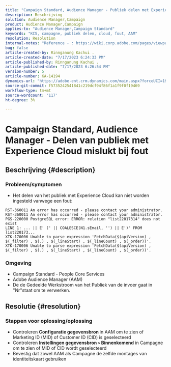 ```yaml
---
title: "Campaign Standard, Audience Manager - Publiek delen met Experience Cloud mislukt bij fout"
description: Beschrijving
solution: Audience Manager,Campaign
product: Audience Manager,Campaign
applies-to: "Audience Manager,Campaign Standard"
keywords: "KCS, campagne, publiek delen, cloud, fout, AAM"
resolution: Resolution
internal-notes: "Reference - : https://wiki.corp.adobe.com/pages/viewpage.action?pageId=1061261145#space-menu-link-content  Resolved in - https://jira.corp.adobe.com/browse/CAMP-34744"
bug: false
article-created-by: Rinnganung Kachui .
article-created-date: "7/17/2023 6:24:33 PM"
article-published-by: Rinnganung Kachui .
article-published-date: "7/17/2023 6:26:54 PM"
version-number: 5
article-number: KA-14194
dynamics-url: "https://adobe-ent.crm.dynamics.com/main.aspx?forceUCI=1&pagetype=entityrecord&etn=knowledgearticle&id=ea99b329-cf24-ee11-9cbd-6045bd0065f9"
source-git-commit: f5735242541841c219dcf94f86f1a1f9f0f19469
workflow-type: tm+mt
source-wordcount: '117'
ht-degree: 3%

---
```


# Campaign Standard, Audience Manager - Delen van publiek met Experience Cloud mislukt bij fout

## Beschrijving {#description}




### Probleem/symptomen



- Het delen van het publiek met Experience Cloud kan niet worden ingesteld vanwege een fout:



```
RST-360011 An error has occurred - please contact your administrator.
RST-360011 An error has occurred - please contact your administrator.
PGS-220000 PostgreSQL error: ERROR: relation "list22017314" does not exist
LINE 1: ... || E' (' || COALESCE(N1.sEmail, '') || E')' FROM list220173...
XTK-170006 Unable to parse expression 'FetchData($(apiVersion) , $(_filter) , $(.) , $(_lineStart) , $(_lineCount) , $(_order))'.
XTK-170006 Unable to parse expression 'FetchData($(apiVersion) , $(_filter) , $(.) , $(_lineStart) , $(_lineCount) , $(_order))'.
```






### Omgeving



- Campaign Standard - People Core Services
- Adobe Audience Manager (AAM)
- De de Gedeelde Werkstroom van het Publiek van de invoer gaat in &quot;Nr&quot;staat om te verwerken.









## Resolutie {#resolution}




### Stappen voor oplossing/oplossing



- Controleren <b>Configuratie gegevensbron </b>in AAM om te zien of Marketing ID (MID) of Customer ID (CID) is geselecteerd
- Controleren <b>Instellingen gegevensbron `>`  Binnenkomend</b> in Campagne om te zien of MID of CID wordt geselecteerd
- Bevestig dat zowel AAM als Campagne de zelfde montages van identiteitskaart gebruiken











